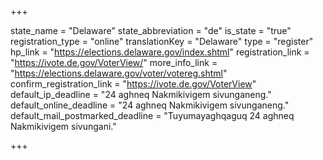+++

state_name = "Delaware"
state_abbreviation = "de"
is_state = "true"
registration_type = "online"
translationKey = "Delaware"
type = "register"
hp_link = "https://elections.delaware.gov/index.shtml"
registration_link = "https://ivote.de.gov/VoterView/"
more_info_link = "https://elections.delaware.gov/voter/votereg.shtml"
confirm_registration_link = "https://ivote.de.gov/VoterView"
default_ip_deadline = "24 aghneq Nakmikivigem sivunganeng."
default_online_deadline = "24 aghneq Nakmikivigem sivunganeng."
default_mail_postmarked_deadline = "Tuyumayaghqaguq 24 aghneq Nakmikivigem sivungani."

+++